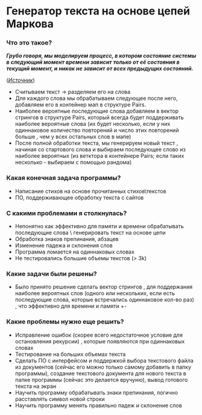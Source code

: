 # Генератор текста на основе цепей Маркова #


### Что это такое? ###

__*Грубо говоря, мы моделируем процесс, в котором состояние системы в следующий момент времени зависит только от её состояния в текущий момент, и никак не зависит от всех предыдущих состояний.*__

([*Источник*](https://tproger.ru/translations/markov-chains/))

* Считываем текст -> разделяем его на слова
* Для каждого слова мы обрабатываем следующее после него, добавляем его в контейнер мап в структуре Pairs.
* Наиболее вероятные последующие слова добавляем в вектор стрингов в структуре Pairs, который всегда будет поддерживать наиболее вероятные слова 
(их будет несколько, если у них одиннаковое количество повторений и число этих повторений больше , чем у всех остальных слов в мапе)
* После полной обработки текста, мы генерируем новый текст , начиная со стартового слова и выбираем последующее слово из наиболее вероятных (из ветктора в контейнере Pairs; если таких несколько - выбираем с помощью рандома)

### Какая конечная задача программы? ###
 
 * Написание стихов на основе прочитанных стихов\текстов
 * ПО, поддерживающее обработку текста с сайтов

### С какими проблемами я столкнулась? ###

* Непонятно как эффективно для памяти и времени обрабатывать последующие слова \ генерировать текст на основе цепи 
* Обработка знаков препинания, абзацев
* Изменение падежа и склонения слов
* Программа ломается на одиннаковых словах 
* Не тестировались большие объемы текстов (> 3k)

### Какие задачи были решены? ###

* Было принято решение сделать вектор стрингов , для поддержания наиболее вероятных слов (одного или нескольких, если есть последующие слова, которые встречались одиннаковое кол-во раз) , что эффективно для времени и памяти +-

### Какие проблемы нужно еще решить? ###

* Исправление ошибок (скорее всего недостаточное условие для остановления рекурсии) , которые появляются при одиннаковых словах
* Тестирование на больших объемах текста
* Сделать ПО с интерфейсом и поддержкой выбора текстового файла из документов (сейчас его можно только самому добавить в папку программы), создание текстового документа для нового текста в папке программы (сейчас это делается вручуню),
вывод готового текста на экран
* Научить программу обрабатывать знаки препинания, логично расставлять символ новой строки
* Научить программу менять правильно падеж и склонение слов
 

 
